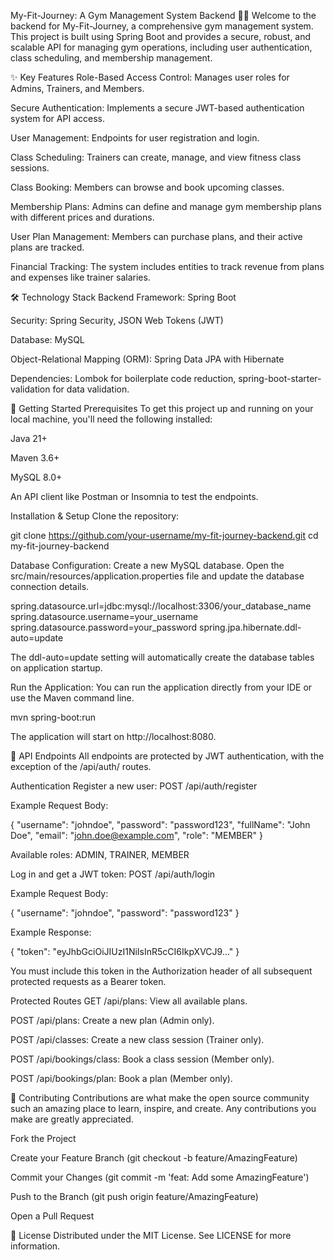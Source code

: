 My-Fit-Journey: A Gym Management System Backend 🏋️‍♀️
Welcome to the backend for My-Fit-Journey, a comprehensive gym management system. This project is built using Spring Boot and provides a secure, robust, and scalable API for managing gym operations, including user authentication, class scheduling, and membership management.

✨ Key Features
Role-Based Access Control: Manages user roles for Admins, Trainers, and Members.

Secure Authentication: Implements a secure JWT-based authentication system for API access.

User Management: Endpoints for user registration and login.

Class Scheduling: Trainers can create, manage, and view fitness class sessions.

Class Booking: Members can browse and book upcoming classes.

Membership Plans: Admins can define and manage gym membership plans with different prices and durations.

User Plan Management: Members can purchase plans, and their active plans are tracked.

Financial Tracking: The system includes entities to track revenue from plans and expenses like trainer salaries.

🛠️ Technology Stack
Backend Framework: Spring Boot

Security: Spring Security, JSON Web Tokens (JWT)

Database: MySQL

Object-Relational Mapping (ORM): Spring Data JPA with Hibernate

Dependencies: Lombok for boilerplate code reduction, spring-boot-starter-validation for data validation.

🚀 Getting Started
Prerequisites
To get this project up and running on your local machine, you'll need the following installed:

Java 21+

Maven 3.6+

MySQL 8.0+

An API client like Postman or Insomnia to test the endpoints.

Installation & Setup
Clone the repository:

git clone https://github.com/your-username/my-fit-journey-backend.git
cd my-fit-journey-backend

Database Configuration:
Create a new MySQL database. Open the src/main/resources/application.properties file and update the database connection details.

spring.datasource.url=jdbc:mysql://localhost:3306/your_database_name
spring.datasource.username=your_username
spring.datasource.password=your_password
spring.jpa.hibernate.ddl-auto=update

The ddl-auto=update setting will automatically create the database tables on application startup.

Run the Application:
You can run the application directly from your IDE or use the Maven command line.

mvn spring-boot:run

The application will start on http://localhost:8080.

🔑 API Endpoints
All endpoints are protected by JWT authentication, with the exception of the /api/auth/ routes.

Authentication
Register a new user:
POST /api/auth/register

Example Request Body:

{
  "username": "johndoe",
  "password": "password123",
  "fullName": "John Doe",
  "email": "john.doe@example.com",
  "role": "MEMBER"
}

Available roles: ADMIN, TRAINER, MEMBER

Log in and get a JWT token:
POST /api/auth/login

Example Request Body:

{
  "username": "johndoe",
  "password": "password123"
}

Example Response:

{
  "token": "eyJhbGciOiJIUzI1NiIsInR5cCI6IkpXVCJ9..."
}

You must include this token in the Authorization header of all subsequent protected requests as a Bearer token.

Protected Routes
GET /api/plans: View all available plans.

POST /api/plans: Create a new plan (Admin only).

POST /api/classes: Create a new class session (Trainer only).

POST /api/bookings/class: Book a class session (Member only).

POST /api/bookings/plan: Book a plan (Member only).

🤝 Contributing
Contributions are what make the open source community such an amazing place to learn, inspire, and create. Any contributions you make are greatly appreciated.

Fork the Project

Create your Feature Branch (git checkout -b feature/AmazingFeature)

Commit your Changes (git commit -m 'feat: Add some AmazingFeature')

Push to the Branch (git push origin feature/AmazingFeature)

Open a Pull Request

📄 License
Distributed under the MIT License. See LICENSE for more information.